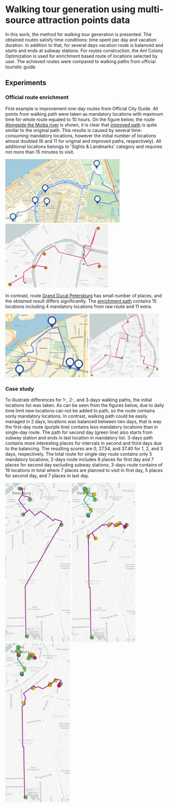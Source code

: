 #  Walking tour generation using multi-source attraction points data 

In this work, the method for walking tour generation is presented. The obtained routes satisfy time conditions: time spent per day and vacation duration. In addition to that, for several days vacation route is balanced and starts and ends at subway stations. For routes construction, the Ant Colony Optimization is used for enrichment based route of locations selected by user. The achieved routes were compared to walking paths from official touristic guide. 

## Experiments

### Official route enrichment

First example is improvement one-day routes from Official City Guide. All points from walking path were taken as mandatory locations with maximum time for whole route equaled to 10 hours. On the figure below, the route <a href='http://www.visit-petersburg.ru/en/route/20/' target="_blank">Alongside the Moika river</a> is shown, it is clear that <a href='https://mukhinaks.github.io/walking-route-generation/4.3-official-improved-route-1.html' target="_blank">improved path</a>  is quite similar to the original path. This results is caused by several time-consuming mandatory locations, however the initial number of locations almost doubled (6 and 11 for original and improved paths, respectively). All additional locations belongs to 'Sights & Landmarks' category and requires not more than 15 minutes to visit.

<img src="images/4.3-official-raw-route-1.png" height="200"> <a href='https://mukhinaks.github.io/walking-route-generation/4.3-official-improved-route-1.html' target="_blank"><img src="images/4.3-official-improved-route-1.png" height="200"></a>

In contrast, route <a href='http://www.visit-petersburg.ru/en/route/13/' target="_blank">Grand Ducal Petersburg</a> has small number of places, and the obtained result differs significantly. The <a href='https://mukhinaks.github.io/walking-route-generation/4.3-official-improved-route-2.html' target="_blank">enrichment path</a> contains 15 locations including 4 mandatory locations from raw route and 11 extra. 

<img src="images/4.3-official-raw-route-2.png" height="200"> <a href='https://mukhinaks.github.io/walking-route-generation/4.3-official-improved-route-2.html' target="_blank"><img src="images/4.3-official-improved-route-2.png" height="200"></a>

### Case study

To illustrate differences for 1-, 2-, and 3-days walking paths, the initial locations list was taken. As can be seen from the figures below, due to daily time limit new locations can not be added to path, so the route contains sonly mandatory locations. In contrast, walking path could be easily managed in 2 days, locations was balanced between two days, that is way the first-day route (purple line) contains less mandatory locations than in single-day route. The path for second day (green line) also starts from subway station and ends in last location in mandatory list. 3-days path contains more interesting places for intervals in second and third days due to the balancing. The resulting scores are 0, 27.54, and 37.40 for 1, 2, and 3 days, respectively. The total route for single-day route contains only 5 mandatory locations; 2-days route includes 8 places for first day and 7 places for second day excluding subway stations; 3-days route contains of 19 locations in total where 7 places are planned to visit in first day, 5 places for second day, and 7 places in last day.

<a href='https://mukhinaks.github.io/walking-route-generation/4.4-case-study-1-day-route.html' target="_blank"><img src="images/4.4-case-study-1-day-route.png" height="500"></a> <a href='https://mukhinaks.github.io/walking-route-generation/4.4-case-study-2-days-route.html' target="_blank"><img src="images/4.4-case-study-2-days-route.png" height="500"></a> <a href='https://mukhinaks.github.io/walking-route-generation/4.4-case-study-3-days-route.html' target="_blank"><img src="images/4.4-case-study-3-days-route.png" height="500"></a>

